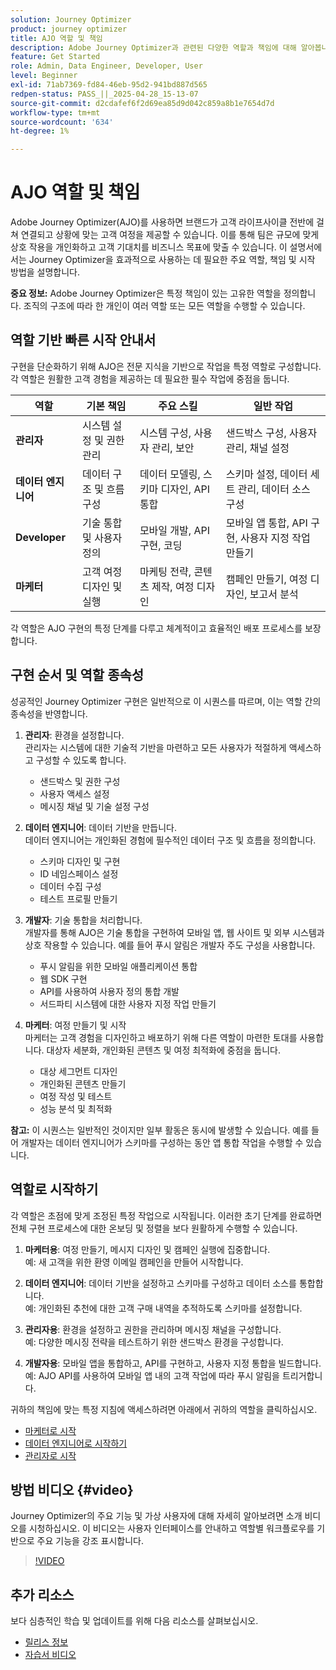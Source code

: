 ```yaml
---
solution: Journey Optimizer
product: journey optimizer
title: AJO 역할 및 책임
description: Adobe Journey Optimizer과 관련된 다양한 역할과 책임에 대해 알아봅니다
feature: Get Started
role: Admin, Data Engineer, Developer, User
level: Beginner
exl-id: 71ab7369-fd84-46eb-95d2-941bd887d565
redpen-status: PASS_||_2025-04-28_15-13-07
source-git-commit: d2cdafef6f2d69ea85d9d042c859a8b1e7654d7d
workflow-type: tm+mt
source-wordcount: '634'
ht-degree: 1%

---
```



# AJO 역할 및 책임

Adobe Journey Optimizer(AJO)를 사용하면 브랜드가 고객 라이프사이클 전반에 걸쳐 연결되고 상황에 맞는 고객 여정을 제공할 수 있습니다. 이를 통해 팀은 규모에 맞게 상호 작용을 개인화하고 고객 기대치를 비즈니스 목표에 맞출 수 있습니다. 이 설명서에서는 Journey Optimizer을 효과적으로 사용하는 데 필요한 주요 역할, 책임 및 시작 방법을 설명합니다.

**중요 정보:** Adobe Journey Optimizer은 특정 책임이 있는 고유한 역할을 정의합니다. 조직의 구조에 따라 한 개인이 여러 역할 또는 모든 역할을 수행할 수 있습니다.

## 역할 기반 빠른 시작 안내서

구현을 단순화하기 위해 AJO은 전문 지식을 기반으로 작업을 특정 역할로 구성합니다. 각 역할은 원활한 고객 경험을 제공하는 데 필요한 필수 작업에 중점을 둡니다.

| 역할 | 기본 책임 | 주요 스킬 | 일반 작업 |
|-------------------|----------------------------------|--------------------------------|-----------------------------------------------|
| **관리자** | 시스템 설정 및 권한 관리 | 시스템 구성, 사용자 관리, 보안 | 샌드박스 구성, 사용자 관리, 채널 설정 |
| **데이터 엔지니어** | 데이터 구조 및 흐름 구성 | 데이터 모델링, 스키마 디자인, API 통합 | 스키마 설정, 데이터 세트 관리, 데이터 소스 구성 |
| **Developer** | 기술 통합 및 사용자 정의 | 모바일 개발, API 구현, 코딩 | 모바일 앱 통합, API 구현, 사용자 지정 작업 만들기 |
| **마케터** | 고객 여정 디자인 및 실행 | 마케팅 전략, 콘텐츠 제작, 여정 디자인 | 캠페인 만들기, 여정 디자인, 보고서 분석 |

각 역할은 AJO 구현의 특정 단계를 다루고 체계적이고 효율적인 배포 프로세스를 보장합니다.

## 구현 순서 및 역할 종속성

성공적인 Journey Optimizer 구현은 일반적으로 이 시퀀스를 따르며, 이는 역할 간의 종속성을 반영합니다.

1. **관리자**: 환경을 설정합니다.\
   관리자는 시스템에 대한 기술적 기반을 마련하고 모든 사용자가 적절하게 액세스하고 구성할 수 있도록 합니다.
   * 샌드박스 및 권한 구성
   * 사용자 액세스 설정
   * 메시징 채널 및 기술 설정 구성

2. **데이터 엔지니어**: 데이터 기반을 만듭니다.\
   데이터 엔지니어는 개인화된 경험에 필수적인 데이터 구조 및 흐름을 정의합니다.
   * 스키마 디자인 및 구현
   * ID 네임스페이스 설정
   * 데이터 수집 구성
   * 테스트 프로필 만들기

3. **개발자**: 기술 통합을 처리합니다.\
   개발자를 통해 AJO은 기술 통합을 구현하여 모바일 앱, 웹 사이트 및 외부 시스템과 상호 작용할 수 있습니다. 예를 들어 푸시 알림은 개발자 주도 구성을 사용합니다.
   * 푸시 알림을 위한 모바일 애플리케이션 통합
   * 웹 SDK 구현
   * API를 사용하여 사용자 정의 통합 개발
   * 서드파티 시스템에 대한 사용자 지정 작업 만들기

4. **마케터**: 여정 만들기 및 시작\
   마케터는 고객 경험을 디자인하고 배포하기 위해 다른 역할이 마련한 토대를 사용합니다. 대상자 세분화, 개인화된 콘텐츠 및 여정 최적화에 중점을 둡니다.
   * 대상 세그먼트 디자인
   * 개인화된 콘텐츠 만들기
   * 여정 작성 및 테스트
   * 성능 분석 및 최적화

**참고:** 이 시퀀스는 일반적인 것이지만 일부 활동은 동시에 발생할 수 있습니다. 예를 들어 개발자는 데이터 엔지니어가 스키마를 구성하는 동안 앱 통합 작업을 수행할 수 있습니다.

## 역할로 시작하기

각 역할은 초점에 맞게 조정된 특정 작업으로 시작됩니다. 이러한 초기 단계를 완료하면 전체 구현 프로세스에 대한 온보딩 및 정렬을 보다 원활하게 수행할 수 있습니다.

1. **마케터용**: 여정 만들기, 메시지 디자인 및 캠페인 실행에 집중합니다.\
   예: 새 고객을 위한 환영 이메일 캠페인을 만들어 시작합니다.

2. **데이터 엔지니어**: 데이터 기반을 설정하고 스키마를 구성하고 데이터 소스를 통합합니다.\
   예: 개인화된 추천에 대한 고객 구매 내역을 추적하도록 스키마를 설정합니다.

3. **관리자용**: 환경을 설정하고 권한을 관리하며 메시징 채널을 구성합니다.\
   예: 다양한 메시징 전략을 테스트하기 위한 샌드박스 환경을 구성합니다.

4. **개발자용**: 모바일 앱을 통합하고, API를 구현하고, 사용자 지정 통합을 빌드합니다.\
   예: AJO API를 사용하여 모바일 앱 내의 고객 작업에 따라 푸시 알림을 트리거합니다.

귀하의 책임에 맞는 특정 지침에 액세스하려면 아래에서 귀하의 역할을 클릭하십시오.

* [마케터로 시작](path/marketer.md)
* [데이터 엔지니어로 시작하기](path/data-engineer.md)
* [관리자로 시작](path/administrator.md)

## 방법 비디오 {#video}

Journey Optimizer의 주요 기능 및 가상 사용자에 대해 자세히 알아보려면 소개 비디오를 시청하십시오. 이 비디오는 사용자 인터페이스를 안내하고 역할별 워크플로우를 기반으로 주요 기능을 강조 표시합니다.

>[!VIDEO](https://video.tv.adobe.com/v/3424995?quality=12)

## 추가 리소스

보다 심층적인 학습 및 업데이트를 위해 다음 리소스를 살펴보십시오.
* [릴리스 정보](https://experienceleague.adobe.com/docs/journey-optimizer/using/rn/release-notes.html)
* [자습서 비디오](https://experienceleague.adobe.com/docs/journey-optimizer-learn/tutorials/overview.html?lang=ko)